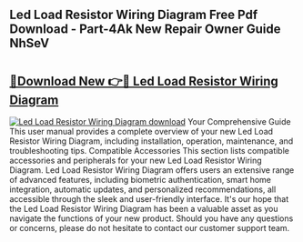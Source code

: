 ## Led Load Resistor Wiring Diagram Free Pdf Download - Part-4Ak New Repair Owner Guide NhSeV

# <h2><a href="http://dfr04e.blite.top/?on=Led+Load+Resistor+Wiring+Diagram">🔗Download New 👉🔴 Led Load Resistor Wiring Diagram</a></h2>

[![Led Load Resistor Wiring Diagram download](https://i.imgur.com/lujVjoI.png)](http://dfr04e.blite.top/?on=Led+Load+Resistor+Wiring+Diagram)
Your Comprehensive Guide This user manual provides a complete overview of your new Led Load Resistor Wiring Diagram, including installation, operation, maintenance, and troubleshooting tips. Compatible Accessories This section lists compatible accessories and peripherals for your new Led Load Resistor Wiring Diagram. Led Load Resistor Wiring Diagram offers users an extensive range of advanced features, including biometric authentication, smart home integration, automatic updates, and personalized recommendations, all accessible through the sleek and user-friendly interface. It's our hope that the Led Load Resistor Wiring Diagram has been a valuable asset as you navigate the functions of your new product. Should you have any questions or concerns, please do not hesitate to contact our customer support team.

